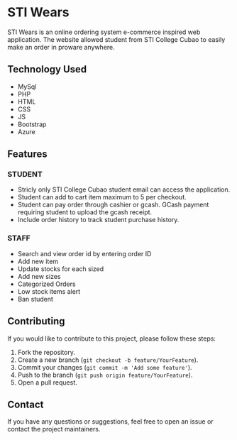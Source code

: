 # STI Wears

 STI Wears is an online ordering system e-commerce inspired web application. The website allowed student from STI College Cubao to easily make an order in proware anywhere.
##
## Technology Used
- MySql
- PHP
- HTML
- CSS
- JS
- Bootstrap
- Azure
##
## Features
### STUDENT
- Stricly only STI College Cubao student email can access the application.
- Student can add to cart item maximum to 5 per checkout.
- Student can pay order through cashier or gcash. GCash payment requiring student to upload the gcash receipt.
- Include order history to track student purchase history.
### STAFF
- Search and view order id by entering order ID
- Add new item
- Update stocks for each sized
- Add new sizes
- Categorized Orders
- Low stock items alert
- Ban student
## Contributing

If you would like to contribute to this project, please follow these steps:

1. Fork the repository.
2. Create a new branch (`git checkout -b feature/YourFeature`).
3. Commit your changes (`git commit -m 'Add some feature'`).
4. Push to the branch (`git push origin feature/YourFeature`).
5. Open a pull request.

## Contact

If you have any questions or suggestions, feel free to open an issue or contact the project maintainers.
